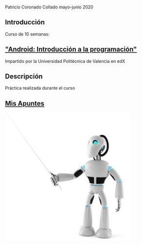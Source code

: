 Patricio Coronado Collado mayo-junio 2020
## Introducción 
Curso de 10 semanas:
## ["Android: Introducción a la programación"](https://courses.edx.org/courses/course-v1:UPValenciaX+AIP201x+2T2019/course/)
Impartido por la Universidad Politécnica de Valencia en edX

## Descripción
Práctica realizada durante el curso

## [Mis Apuntes](https://github.com/PatricioCoronado/Curso-Android-Java/blob/master/Docs/Apuntes.pdf)


![Alt text](https://github.com/PatricioCoronado/Curso-Android-Java/blob/master/Docs/Robot.png "Optional title")
